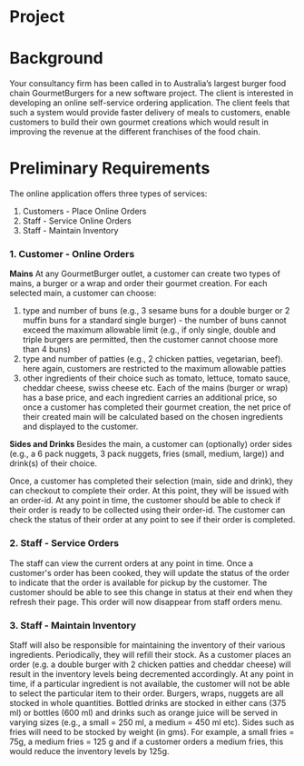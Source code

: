 # Project

# Background

Your consultancy firm has been called in to Australia’s largest burger food chain GourmetBurgers for a new software project.   The client is interested in developing an online self-service ordering application.    The client feels that such a system would provide faster delivery of meals to customers, enable customers to build their own gourmet creations which would result in improving the revenue at the different franchises of the food chain.

# Preliminary Requirements

The online application offers three types of services:

 1. Customers - Place Online Orders
 2. Staff - Service Online Orders
 3. Staff  - Maintain Inventory

### 1. Customer - Online Orders

**Mains**
At any GourmetBurger outlet, a customer can create two types of mains, a burger or a wrap and order their gourmet creation.  For each selected main, a customer can choose:

1. type and number of buns (e.g., 3 sesame buns for a double burger or 2 muffin buns for a standard single burger) - the number of buns cannot exceed the maximum allowable     limit (e.g., if only single, double and triple burgers are permitted, then the customer cannot choose more than 4 buns)
3. type and number of patties (e.g., 2 chicken patties, vegetarian, beef). here again, customers are restricted to the maximum allowable patties
 4. other ingredients of their choice such as tomato, lettuce, tomato sauce, cheddar cheese, swiss cheese etc.
Each of the mains (burger or wrap) has a base price, and each ingredient carries an additional price, so once a customer has completed their gourmet creation, the net price of their created main will be calculated based on the chosen ingredients and displayed to the customer.

**Sides and Drinks**
Besides the main, a customer can (optionally) order sides (e.g., a 6 pack nuggets, 3 pack nuggets, fries (small, medium, large)) and drink(s) of their choice.

Once, a customer has completed their selection (main, side and drink), they can checkout to complete their order. At this point, they will be issued with an order-id.  At any point in time, the customer should be able to check if their order is ready to be collected using their order-id.  The customer can check the status of their order at any point to see if their order is completed.

### 2. Staff - Service Orders

The staff can view the current orders at any point in time.  Once a customer's order has been cooked, they will update the status of the order to indicate that the order is available for pickup by the customer.  The customer should be able to see this change in status at their end when they refresh their page. This order will now disappear from staff orders menu.

### 3. Staff - Maintain Inventory
Staff will also be responsible for maintaining the inventory of their various ingredients.   Periodically, they will refill their stock.  As a customer places an order (e.g. a double burger with 2 chicken patties and cheddar cheese) will result in the inventory levels being decremented accordingly.  At any point in time, if a particular ingredient is not available, the customer will not be able to select the particular item to their order.
Burgers, wraps, nuggets are all stocked in whole quantities.
Bottled drinks are stocked in either cans (375 ml) or bottles (600 ml) and drinks such as orange juice will be served in varying sizes (e.g., a small = 250 ml, a medium = 450 ml etc).
Sides such as fries will need to be stocked by weight (in gms). For example, a small fries = 75g, a medium fries = 125 g and if a customer orders a medium fries, this would reduce the inventory levels by 125g.
